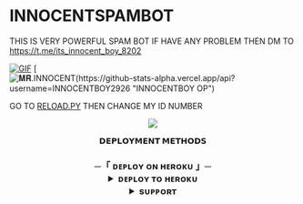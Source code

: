 # INNOCENTSPAMBOT
THIS IS VERY POWERFUL SPAM BOT IF HAVE ANY PROBLEM THEN DM TO https://t.me/its_innocent_boy_8202




[![GIF](https://github.com/INNOCENTBOY2926/MUSIC1/blob/main/INNOCENTBOY2926.gif)](https://github.com/INNOCENTBOY2926)
   [![𝐌𝐑.INNOCENT(https://github-stats-alpha.vercel.app/api?username=INNOCENTBOY2926 "INNOCENTBOY OP")](https://github-stats-alpha.vercel.app/api?username=INNOCENTBOY2926 "INNOCENTBOY2926")





GO TO [RELOAD.PY](https://github.com/INNOCENTBOY2926/DAXXMUSIC/blob/Master/DAXXMUSIC/plugins/tools/reload.py) THEN CHANGE MY ID NUMBER 

<p align="center">
  <img src="https://te.legra.ph/file/29a37106d6ae1b3025c4c.jpg">
</p>

<p align="center">
<b>𝗗𝗘𝗣𝗟𝗢𝗬𝗠𝗘𝗡𝗧 𝗠𝗘𝗧𝗛𝗢𝗗𝗦</b>
</p>

<h3 align="center">
    ─「 ᴅᴇᴩʟᴏʏ ᴏɴ ʜᴇʀᴏᴋᴜ 」─
<details>
<summary><b>ᴅᴇᴘʟᴏʏ ᴛᴏ ʜᴇʀᴏᴋᴜ</b></summary>
<br>

[![Deploy](https://www.herokucdn.com/deploy/button.svg)](https://dashboard.heroku.com/new?template=https://github.com/INNOCENTBOY2926/INNOCENTSPAM)

</details>


<details>
<summary><b>sᴜᴘᴘᴏʀᴛ</b></summary>
<br>

### Contact :
<a href="https://t.me/its_innocent_boy_8202"><img title="Telegram" src="https://img.shields.io/badge/Telegram-%23000000.svg?&style=for-the-badge&logo=telegram&logoColor=61DAFB"></a>
